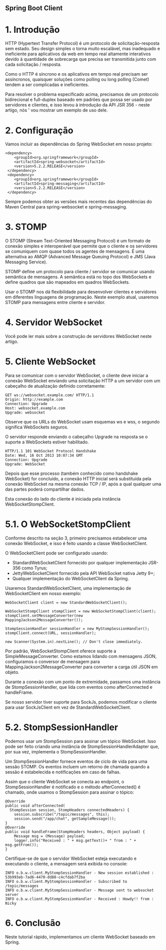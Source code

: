 ## Spring Boot Client

# 1. Introdução
HTTP (Hypertext Transfer Protocol) é um protocolo de solicitação-resposta sem estado. Seu design simples o torna muito escalável, mas inadequado e ineficiente para aplicativos da web em tempo real altamente interativos devido à quantidade de sobrecarga que precisa ser transmitida junto com cada solicitação / resposta.

Como o HTTP é síncrono e os aplicativos em tempo real precisam ser assíncronos, quaisquer soluções como polling ou long polling (Comet) tendem a ser complicadas e ineficientes.

Para resolver o problema especificado acima, precisamos de um protocolo bidirecional e full-duplex baseado em padrões que possa ser usado por servidores e clientes, e isso levou à introdução da API JSR 356 - neste artigo, nós ' vou mostrar um exemplo de uso dele.

# 2. Configuração
Vamos incluir as dependências do Spring WebSocket em nosso projeto:

```
<dependency>
    <groupId>org.springframework</groupId>
    <artifactId>spring-websocket</artifactId>
    <version>5.2.2.RELEASE</version>
 </dependency>
 <dependency>
    <groupId>org.springframework</groupId>
    <artifactId>spring-messaging</artifactId>
    <version>5.2.2.RELEASE</version>
 </dependency>
```

Sempre podemos obter as versões mais recentes das dependências do Maven Central para spring-websocket e spring-messaging.

# 3. STOMP
O STOMP (Stream Text-Oriented Messaging Protocol) é um formato de conexão simples e interoperável que permite que o cliente e os servidores se comuniquem com quase todos os agentes de mensagens. É uma alternativa ao AMQP (Advanced Message Queuing Protocol) e JMS (Java Messaging Service).

STOMP define um protocolo para cliente / servidor se comunicar usando semântica de mensagens. A semântica está no topo dos WebSockets e define quadros que são mapeados em quadros WebSockets.

Usar o STOMP nos dá flexibilidade para desenvolver clientes e servidores em diferentes linguagens de programação. Neste exemplo atual, usaremos STOMP para mensagens entre cliente e servidor.

# 4. Servidor WebSocket
Você pode ler mais sobre a construção de servidores WebSocket neste artigo.

# 5. Cliente WebSocket

Para se comunicar com o servidor WebSocket, o cliente deve iniciar a conexão WebSocket enviando uma solicitação HTTP a um servidor com um cabeçalho de atualização definido corretamente:

```
GET ws://websocket.example.com/ HTTP/1.1
Origin: http://example.com
Connection: Upgrade
Host: websocket.example.com
Upgrade: websocket
```

Observe que os URLs do WebSocket usam esquemas ws e wss, o segundo significa WebSockets seguros.

O servidor responde enviando o cabeçalho Upgrade na resposta se o suporte a WebSockets estiver habilitado.

```
HTTP/1.1 101 WebSocket Protocol Handshake
Date: Wed, 16 Oct 2013 10:07:34 GMT
Connection: Upgrade
Upgrade: WebSocket
```

Depois que esse processo (também conhecido como handshake WebSocket) for concluído, a conexão HTTP inicial será substituída pela conexão WebSocket na mesma conexão TCP / IP, após a qual qualquer uma das partes poderá compartilhar dados.

Esta conexão do lado do cliente é iniciada pela instância WebSocketStompClient.

# 5.1. O WebSocketStompClient
Conforme descrito na seção 3, primeiro precisamos estabelecer uma conexão WebSocket, e isso é feito usando a classe WebSocketClient.

O WebSocketClient pode ser configurado usando:

- StandardWebSocketClient fornecido por qualquer implementação JSR-356 como Tyrus;
- JettyWebSocketClient fornecido pela API WebSocket nativa Jetty 9+;
- Qualquer implementação do WebSocketClient da Spring.

Usaremos StandardWebSocketClient, uma implementação de WebSocketClient em nosso exemplo:

```
WebSocketClient client = new StandardWebSocketClient();

WebSocketStompClient stompClient = new WebSocketStompClient(client);
stompClient.setMessageConverter(new MappingJackson2MessageConverter());

StompSessionHandler sessionHandler = new MyStompSessionHandler();
stompClient.connect(URL, sessionHandler);

new Scanner(System.in).nextLine(); // Don't close immediately.
```

Por padrão, WebSocketStompClient oferece suporte a SimpleMessageConverter. Como estamos lidando com mensagens JSON, configuramos o conversor de mensagem para MappingJackson2MessageConverter para converter a carga útil JSON em objeto.

Durante a conexão com um ponto de extremidade, passamos uma instância de StompSessionHandler, que lida com eventos como afterConnected e handleFrame.

Se nosso servidor tiver suporte para SockJs, podemos modificar o cliente para usar SockJsClient em vez de StandardWebSocketClient.

# 5.2. StompSessionHandler
Podemos usar um StompSession para assinar um tópico WebSocket. Isso pode ser feito criando uma instância de StompSessionHandlerAdapter que, por sua vez, implementa o StompSessionHandler.

Um StompSessionHandler fornece eventos de ciclo de vida para uma sessão STOMP. Os eventos incluem um retorno de chamada quando a sessão é estabelecida e notificações em caso de falhas.

Assim que o cliente WebSocket se conecta ao endpoint, o StompSessionHandler é notificado e o método afterConnected() é chamado, onde usamos o StompSession para assinar o tópico:

```
@Override
public void afterConnected(
  StompSession session, StompHeaders connectedHeaders) {
    session.subscribe("/topic/messages", this);
    session.send("/app/chat", getSampleMessage());
}
@Override
public void handleFrame(StompHeaders headers, Object payload) {
    Message msg = (Message) payload;
    logger.info("Received : " + msg.getText()+ " from : " + msg.getFrom());
}
```

Certifique-se de que o servidor WebSocket esteja executando e executando o cliente, a mensagem será exibida no console:

```
INFO o.b.w.client.MyStompSessionHandler - New session established : 53b993eb-7ad6-4470-dd80-c4cfdab7f2ba
INFO o.b.w.client.MyStompSessionHandler - Subscribed to /topic/messages
INFO o.b.w.client.MyStompSessionHandler - Message sent to websocket server
INFO o.b.w.client.MyStompSessionHandler - Received : Howdy!! from : Nicky
```

# 6. Conclusão
Neste tutorial rápido, implementamos um cliente WebSocket baseado em Spring.